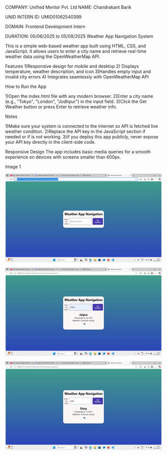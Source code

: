 COMPANY: Unified Mentor Pvt. Ltd
NAME: Chandrakant Barik

UNID INTERN ID:  UMID01062540399

DOMAIN: Frontend Development Intern

DURATION: 05/06/2025 to 05/08/2025
 Weather App Navigation System

 


This is a simple web-based weather app built using HTML, CSS, and JavaScript. It allows users to enter a city name and retrieve real-time weather data using the OpenWeatherMap API.



 Features
1)Responsive design for mobile and desktop
2) Displays temperature, weather description, and icon
3)Handles empty input and invalid city errors
4) Integrates seamlessly with OpenWeatherMap API


 How to Run the App

1)Open the index.html file with any modern browser.
2)Enter a city name (e.g., "Tokyo", "London", "Jodhpur") in the input field.
3)Click the Get Weather button or press Enter to retrieve weather info.


Notes


1)Make sure your system is connected to the internet so API  is fetched live weather condition.
2)Replace the API key in the JavaScript section if needed or if is not working.
3)if you deploy this app publicly, never expose your API key directly in the client-side code.


 Responsive Design
The app includes basic media queries for a smooth experience on devices with screens smaller than 600px.

Image 1

![Home Page](<Screenshot (113).png>)

![alt text](<Screenshot (114).png>)

![alt text](<Screenshot (115).png>)
